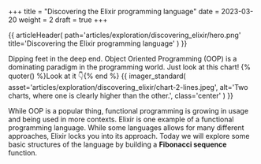 +++
title = "Discovering the Elixir programming language"
date = 2023-03-20
weight = 2
draft = true
+++

{{ articleHeader(
path='articles/exploration/discovering_elixir/hero.png'
title='Discovering the Elixir programming language'
) }}

Dipping feet in the deep end. Object Oriented Programming (OOP) is a dominating paradigm in the programming world. Just look 
at this chart!
{% quoter() %}Look at it 👇{% end %}
{{ imager_standard(
    asset='articles/exploration/discovering_elixir/chart-2-lines.jpeg', 
    alt='Two charts, where one is clearly higher than the other.', 
    class='center'
) }}

While OOP is a popular thing, functional programming is growing in usage and being used in more contexts. Elixir is one 
example of a functional programming language. While some languages allows for many different approaches, Elixir locks 
you into its approach. Today we will explore some basic structures of the language by building a **Fibonacci sequence** 
function.


